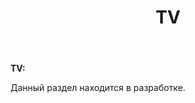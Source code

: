 ﻿---
layout: post-ea

title: TV
meta: TV
logo: tv.svg
order: 3

category: projects

lang: kr
ref: tv
---

**TV:**

Данный раздел находится в разработке.
